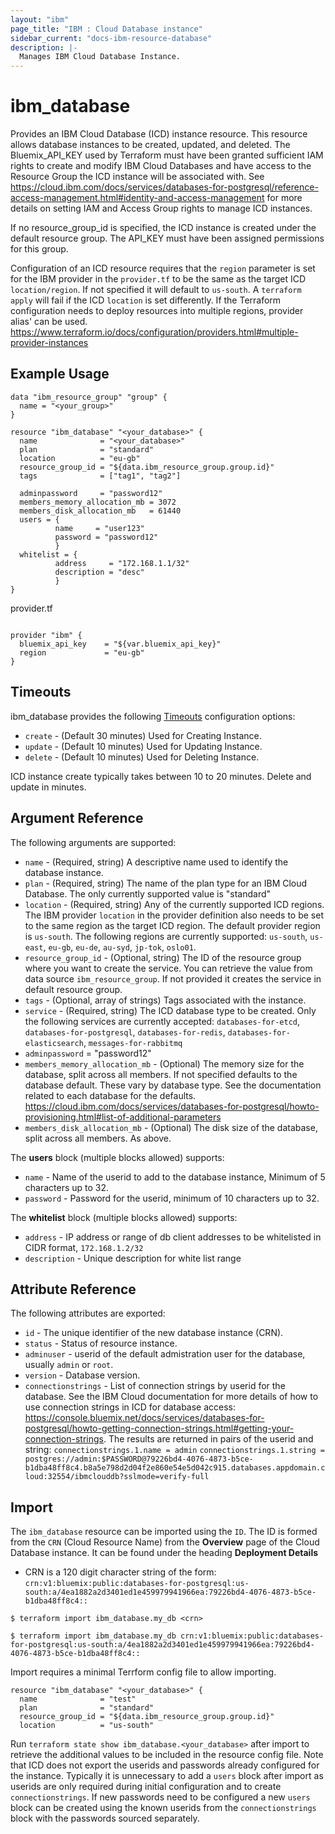 ```yaml
---
layout: "ibm"
page_title: "IBM : Cloud Database instance"
sidebar_current: "docs-ibm-resource-database"
description: |-
  Manages IBM Cloud Database Instance.
---
```


# ibm\_database

Provides an IBM Cloud Database (ICD) instance resource. This resource allows database instances to be created, updated, and deleted. The Bluemix_API_KEY used by Terraform must have been granted sufficient IAM rights to create and modify IBM Cloud Databases and have access to the Resource Group the ICD instance will be associated with. See https://cloud.ibm.com/docs/services/databases-for-postgresql/reference-access-management.html#identity-and-access-management for more details on setting IAM and Access Group rights to manage ICD instances.  

If no resource_group_id is specified, the ICD instance is created under the default resource group. The API_KEY must have been assigned permissions for this group.  

Configuration of an ICD resource requires that the `region` parameter is set for the IBM provider in the `provider.tf` to be the same as the target ICD `location/region`. If not specified it will default to `us-south`. A `terraform apply` will fail if the ICD `location` is set differently. If the Terraform configuration needs to deploy resources into multiple regions, provider alias' can be used. https://www.terraform.io/docs/configuration/providers.html#multiple-provider-instances

## Example Usage

```hcl
data "ibm_resource_group" "group" {
  name = "<your_group>"
}

resource "ibm_database" "<your_database>" {
  name              = "<your_database>"
  plan              = "standard"
  location          = "eu-gb"
  resource_group_id = "${data.ibm_resource_group.group.id}"
  tags              = ["tag1", "tag2"]

  adminpassword     = "password12"
  members_memory_allocation_mb = 3072
  members_disk_allocation_mb   = 61440
  users = {
          name     = "user123"
          password = "password12"
          }
  whitelist = {
          address     = "172.168.1.1/32"
          description = "desc"
          }
}
```

provider.tf

```hcl

provider "ibm" {
  bluemix_api_key    = "${var.bluemix_api_key}"
  region             = "eu-gb"
}
```

## Timeouts

ibm_database provides the following [Timeouts](https://www.terraform.io/docs/configuration/resources.html#timeouts) configuration options:

* `create` - (Default 30 minutes) Used for Creating Instance.
* `update` - (Default 10 minutes) Used for Updating Instance.
* `delete` - (Default 10 minutes) Used for Deleting Instance.

ICD instance create typically takes between 10 to 20 minutes. Delete and update in minutes. 




## Argument Reference

The following arguments are supported:

* `name` - (Required, string) A descriptive name used to identify the database instance.
* `plan` - (Required, string) The name of the plan type for an IBM Cloud Database. The only currently supported value is "standard"
* `location` - (Required, string) Any of the currently supported ICD regions. The IBM provider `location` in the provider definition also needs to be set to the same region as the target ICD region. The default provider region is `us-south`. The following regions are currently supported: `us-south`, `us-east`, `eu-gb`, `eu-de`, `au-syd`, `jp-tok`, `oslo01`.  
* `resource_group_id` - (Optional, string) The ID of the resource group where you want to create the service. You can retrieve the value from data source `ibm_resource_group`. If not provided it creates the service in default resource group.
* `tags` - (Optional, array of strings) Tags associated with the instance.
* `service` - (Required, string) The ICD database type to be created. Only the following services are currently accepted: 
`databases-for-etcd`, `databases-for-postgresql`, `databases-for-redis`, `databases-for-elasticsearch`, `messages-for-rabbitmq`
* `adminpassword`     = "password12"
* `members_memory_allocation_mb` - (Optional) The memory size for the database, split across all members. If not specified defaults to the database default. These vary by database type. See the documentation related to each database for the defaults. https://cloud.ibm.com/docs/services/databases-for-postgresql/howto-provisioning.html#list-of-additional-parameters
* `members_disk_allocation_mb`  - (Optional) The disk size of the database, split across all members. As above.


The **users** block (multiple blocks allowed) supports:            
* `name` - Name of the userid to add to the database instance, Minimum of 5 characters up to 32.  
* `password` - Password for the userid, minimum of 10 characters up to 32. 
            
The **whitelist** block (multiple blocks allowed) supports:              
* `address` - IP address or range of db client addresses to be whitelisted in CIDR format, `172.168.1.2/32`
* `description` -  Unique description for white list range



## Attribute Reference

The following attributes are exported:

* `id` - The unique identifier of the new database instance (CRN).
* `status` - Status of resource instance.
* `adminuser` - userid of the default admistration user for the database, usually `admin` or `root`.
* `version` - Database version. 
* `connectionstrings` - List of connection strings by userid for the database. See the IBM Cloud documentation for more details of how to use connection strings in ICD for database access: https://console.bluemix.net/docs/services/databases-for-postgresql/howto-getting-connection-strings.html#getting-your-connection-strings. The results are returned in pairs of the userid and string:
  `connectionstrings.1.name = admin`
  `connectionstrings.1.string = postgres://admin:$PASSWORD@79226bd4-4076-4873-b5ce-b1dba48ff8c4.b8a5e798d2d04f2e860e54e5d042c915.databases.appdomain.cloud:32554/ibmclouddb?sslmode=verify-full`



## Import

The `ibm_database` resource can be imported using the `ID`. The ID is formed from the `CRN` (Cloud Resource Name) from the **Overview** page of the Cloud Database instance. It can be found under the heading **Deployment Details**
* CRN is a 120 digit character string of the form: `crn:v1:bluemix:public:databases-for-postgresql:us-south:a/4ea1882a2d3401ed1e459979941966ea:79226bd4-4076-4873-b5ce-b1dba48ff8c4::`

```
$ terraform import ibm_database.my_db <crn>

$ terraform import ibm_database.my_db crn:v1:bluemix:public:databases-for-postgresql:us-south:a/4ea1882a2d3401ed1e459979941966ea:79226bd4-4076-4873-b5ce-b1dba48ff8c4::
```

Import requires a minimal Terrform config file to allow importing. 

```hcl
resource "ibm_database" "<your_database>" {
  name              = "test"
  plan              = "standard"
  resource_group_id = "${data.ibm_resource_group.group.id}"
  location          = "us-south"
```

Run `terraform state show ibm_database.<your_database>` after import to retrieve the additional values to be included in the resource config file. Note that ICD does not export the userids and passwords already configured for the instance. Typically it is unnecessary to add a `users` block after import as userids are only required during initial configuration and to create `connectionstrings`. If new passwords need to be configured a new `users` block can be created using the known userids from the `connectionstrings` block with the passwords sourced separately.  

